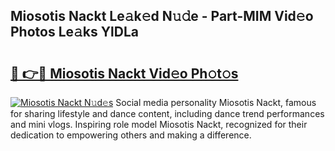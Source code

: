 ## Miosotis Nackt Le𝚊k𝚎d N𝚞𝚍e - Part-MIM Vid𝚎o Photos Le𝚊ks YlDLa

# <h2><a href="http://fb5a0b6.evod.top/?m=Miosotis+Nackt">🔗 👉🔴 Miosotis Nackt Vid𝚎o Ph𝚘t𝚘s</a></h2>

[![Miosotis Nackt N𝚞d𝚎s](https://i.imgur.com/8V9OHl7.gif)](http://fb5a0b6.evod.top/?m=Miosotis+Nackt)
Social media personality Miosotis Nackt, famous for sharing lifestyle and dance content, including dance trend performances and mini vlogs. Inspiring role model Miosotis Nackt, recognized for their dedication to empowering others and making a difference. 
